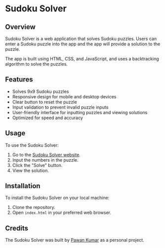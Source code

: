 # Sudoku Solver

## Overview
Sudoku Solver is a web application that solves Sudoku puzzles. Users can enter a Sudoku puzzle into the app and the app will provide a solution to the puzzle.

The app is built using HTML, CSS, and JavaScript, and uses a backtracking algorithm to solve the puzzles.

## Features
- Solves 9x9 Sudoku puzzles
- Responsive design for mobile and desktop devices
- Clear button to reset the puzzle
- Input validation to prevent invalid puzzle inputs
- User-friendly interface for inputting puzzles and viewing solutions
- Optimized for speed and accuracy

## Usage
To use the Sudoku Solver:
1. Go to the [Sudoku Solver website](https://pawanbgs0.github.io/Sudoku).
2. Input the numbers in the puzzle.
3. Click the "Solve" button.
4. View the solution.

## Installation
To install the Sudoku Solver on your local machine:
1. Clone the repository.
2. Open `index.html` in your preferred web browser.

## Credits
The Sudoku Solver was built by [Pawan Kumar](https://pawanbgs0.github.io/Portfolio) as a personal project.